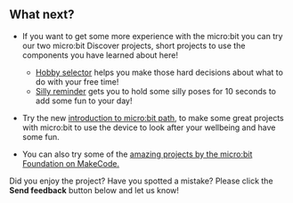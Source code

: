 ## What next?

- If you want to get some more experience with the micro:bit you can try our two micro:bit Discover projects, short projects to use the components you have learned about here!
    - [Hobby selector](https://projects.raspberrypi.org/en/projects/hobby-selector) helps you make those hard decisions about what to do with your free time!
    - [Silly reminder](https://projects.raspberrypi.org/en/projects/silly-reminder) gets you to hold some silly poses for 10 seconds to add some fun to your day!

- Try the new [introduction to micro:bit path](https://projects.raspberrypi.org/en/pathways/microbit-intro), to make some great projects with micro:bit to use the device to look after your wellbeing and have some fun.

- You can also try some of the [amazing projects by the micro:bit Foundation on MakeCode.](https://makecode.microbit.org/#)

Did you enjoy the project? Have you spotted a mistake? Please click the **Send feedback** button below and let us know!